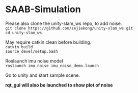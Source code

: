 # SAAB-Simulation

Please also clone the unity-slam_ws repo, to add noise. <br>
```git clone https://github.com/zejiekong/unity-slam_ws.git``` <br>
```cd unity-slam_ws``` <br>

 May require catkin clean before building. <br>
```catkin build``` <br>
```source devel/setup.bash```<br>

 Roslaunch imu noise model<br>
```roslaunch imu_noise imu_noise_demo.launch```<br>

 Go to unity and start sample scene. <br>

 **rqt_gui will also be launched to show plot of noise** 
